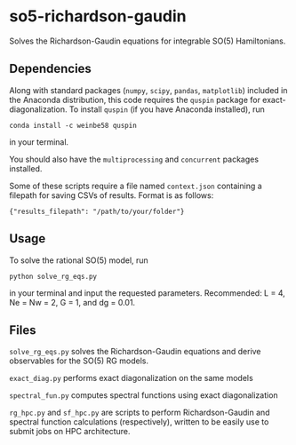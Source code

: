 # so5-richardson-gaudin
Solves the Richardson-Gaudin equations for integrable
SO(5) Hamiltonians.

## Dependencies
Along with standard packages (``numpy``, ``scipy``, ``pandas``,
``matplotlib``) included in the Anaconda distribution,
this code requires the ``quspin`` package for
exact-diagonalization.
To install ``quspin`` (if you have Anaconda installed),
run

    conda install -c weinbe58 quspin

in your terminal.

You should also have the ``multiprocessing`` and ``concurrent``
packages installed.

Some of these scripts require a file named ``context.json``
containing a filepath for saving CSVs of results. Format is as follows:

    {"results_filepath": "/path/to/your/folder"}

## Usage

To solve the rational SO(5) model, run

    python solve_rg_eqs.py

in your terminal and input the requested parameters.
Recommended: L = 4, Ne = Nw = 2, G = 1, and dg = 0.01.

## Files
``solve_rg_eqs.py`` solves the Richardson-Gaudin
 equations and derive observables for the SO(5) RG models.

``exact_diag.py`` performs exact diagonalization
on the same models

``spectral_fun.py`` computes spectral functions
using exact diagonalization

``rg_hpc.py`` and ``sf_hpc.py`` are scripts to perform
Richardson-Gaudin and spectral function calculations
(respectively), written to be easily use to submit jobs
on HPC architecture.

